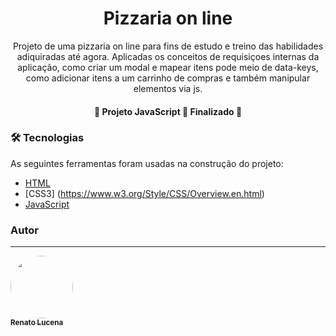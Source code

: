 <h1 align="center">Pizzaria on line</h1>

<p align="center">Projeto de uma pizzaria on line para fins de estudo e treino das habilidades adiquiradas até agora. Aplicadas os conceitos de requisiçoes internas da aplicação, como criar um modal e mapear itens pode meio de  data-keys, como adicionar itens a um carrinho de compras e também manipular elementos via js.</p>

<h4 align="center"> 
	🚧  Projeto JavaScript 🚀 Finalizado  🚧
</h4>

### 🛠 Tecnologias

As seguintes ferramentas foram usadas na construção do projeto:

- [HTML](https://html5.org/)
- [CSS3] (https://www.w3.org/Style/CSS/Overview.en.html)
- [JavaScript](https://developer.mozilla.org/pt-BR/docs/Web/JavaScript)

### Autor
---

<a href="https://www.linkedin.com/in/renato-lucena-b2393523/">
 <img style="border-radius: 50%;" src="https://media-exp1.licdn.com/dms/image/C4D03AQHQ6z2xFPBRDA/profile-displayphoto-shrink_800_800/0/1517047146805?e=1631145600&v=beta&t=bOPdZIEVQu5OzRZSQzQVIFOQ9v4-JxXqA73XmDIr0OQ" width="100px;" alt=""/>
 <br />
 <sub><b>Renato Lucena</b></sub></a>
